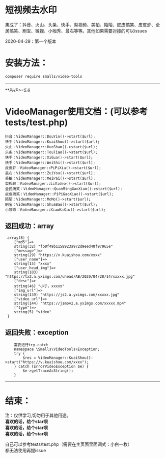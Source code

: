 # 短视频去水印
集成了：抖音、火山、头条、快手、梨视频、美拍、陌陌、皮皮搞笑、皮皮虾、全民搞笑、刷宝、微视、小咖秀、最右等等。其他如果需要对接的可以issues


2020-04-29：第一个版本

安装方法：  
==
    composer require smalls/video-tools
 ********
 ***PHP>=5.6*
 
 VideoManager使用文档：(可以参考tests/test.php)
 ==
    抖音：VideoManager::DouYin()->start($url);
    快手：VideoManager::KuaiShou()->start($url);
    火山：VideoManager::HuoShan()->start($url);
    头条：VideoManager::TouTiao()->start($url);
    快手：VideoManager::XiGua()->start($url);
    快手：VideoManager::WeiShi()->start($url);
    皮皮虾：VideoManager::PiPiXia()->start($url);
    最右：VideoManager::ZuiYou()->start($url);
    美拍：VideoManager::MeiPai()->start($url);
    梨视频：VideoManager::LiVideo()->start($url);
    全民搞笑：VideoManager::QuanMingGaoXiao()->start($url);
    皮皮搞笑：VideoManager::PiPiGaoXiao()->start($url);
    陌陌：VideoManager::MoMo()->start($url);
    刷宝：VideoManager::ShuaBao()->start($url);
    小咖秀：VideoManager::XiaoKaXiu()->start($url);
   返回成功：array
   --
   ````
    array(8) {
       ["md5"]=>
       string(32) "fb0f49b1158923a972d9eed40f97965e"
       ["message"]=>
       string(29) "https://v.kuaishou.com/xxxx"
       ["user_name"]=>
       string(15) "xxxx"
       ["user_head_img"]=>
       string(103) "https://tx2.a.yximgs.com/uhead/AB/2020/04/20/14/xxxxx.jpg"
       ["desc"]=>
       string(46) "小子，xxxxx"
       ["img_url"]=>
       string(139) "https://js2.a.yximgs.com/xxxxx.jpg"
       ["video_url"]=>
       string(144) "https://jsmov2.a.yximgs.com/xxxxx.mp4"
       ["type"]=>
       string(5) "video"
    }
   ````
   返回失败：exception
   --
   ````
       需要进行try-catch
       namespace \Smalls\VideoTools\Exception;
       try {
           $res = VideoManager::KuaiShou()->start("https://v.kuaishou.com/xxxx");
       } catch (ErrorVideoException $e) {
           $e->getTraceAsString();
       }
   ````
  ********
结束：  
==
  <font>注：仅供学习,切勿用于其他用途。</font> <br>
  **喜欢的话，给个star呗**<br>
  **喜欢的话，给个star呗**<br>
  **喜欢的话，给个star呗**<br>
  
  自己可以参考tests/test.php（需要在主页面里面调式：小白一枚）<br>
  都无法使用再提issue
